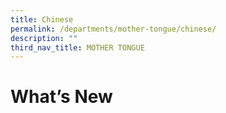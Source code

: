 ```yaml
---
title: Chinese
permalink: /departments/mother-tongue/chinese/
description: ""
third_nav_title: MOTHER TONGUE
---
```

What’s New
==========